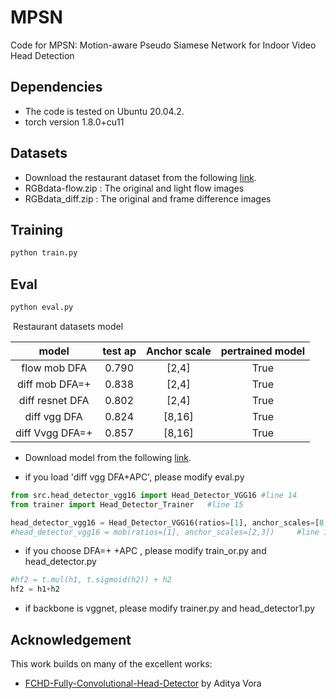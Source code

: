 # MPSN
Code for MPSN: Motion-aware Pseudo Siamese Network for Indoor Video Head Detection

## Dependencies
- The code is tested on Ubuntu 20.04.2. 
- torch version 1.8.0+cu11

## Datasets

- Download the restaurant dataset from the following [link](https://drive.google.com/drive/folders/1NBfgT20ePGDk2iW5aF_T61-yIvwEKvfd).
- RGBdata-flow.zip : The original and light flow images
- RGBdata_diff.zip : The original and frame difference images


## Training

```Bash
python train.py
```

## Eval

```Bash
python eval.py
```

​	Restaurant datasets model

|        model        | test ap | Anchor scale | pertrained model |
| :-----------------: | :-----: | :----------: | :--------------: |
|  flow mob DFA  |  0.790  |    [2,4]     |       True       |
| diff mob DFA=+|  0.838  |    [2,4]     |       True       |
| diff resnet DFA|  0.802  |    [2,4]     |       True       |
|  diff vgg DFA  |  0.824  |    [8,16]    |       True       |
|diff Vvgg DFA=+ |0.857|[8,16]|True|

- Download model from the following [link](https://drive.google.com/drive/folders/14M5tHUYqraaNP2GmxDYGED4ja91pSR2J?usp=sharing).

- if you load 'diff vgg DFA+APC',  please modify eval.py

```python
from src.head_detector_vgg16 import Head_Detector_VGG16 #line 14
from trainer import Head_Detector_Trainer   #line 15

head_detector_vgg16 = Head_Detector_VGG16(ratios=[1], anchor_scales=[8, 16])    #line 142													 #line 142
#head_detector_vgg16 = mob(ratios=[1], anchor_scales=[2,3])     #line 143
```
- if you choose DFA=+ +APC , please modify train_or.py and head_detector.py

```python
#hf2 = t.mul(h1, t.sigmoid(h2)) + h2
hf2 = h1+h2
```
- if backbone is vggnet, please modify trainer.py and head_detector1.py

## Acknowledgement

This work builds on many of the excellent works:
- [FCHD-Fully-Convolutional-Head-Detector](https://github.com/aditya-vora/FCHD-Fully-Convolutional-Head-Detector) by Aditya Vora

